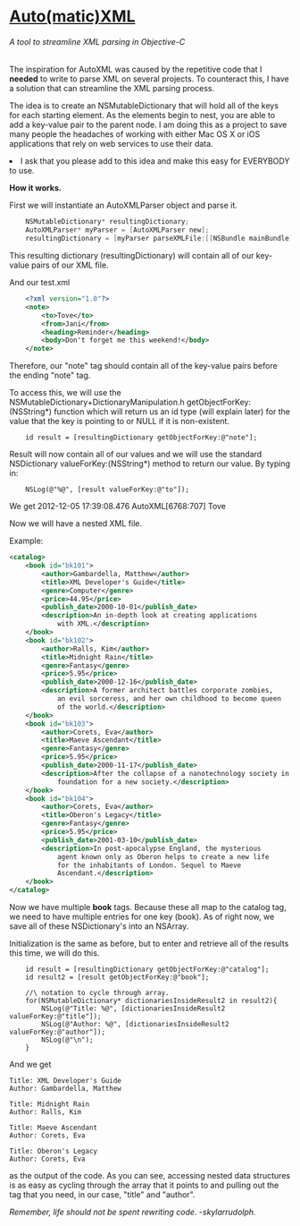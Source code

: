<h1><u>Auto(matic)XML</u></h1>
<h6>A tool to streamline XML parsing in Objective-C</h6>

<p>The inspiration for AutoXML was caused by the repetitive code that I <b>needed</b> to write to parse XML on several projects. To counteract this, I have a solution that can streamline the XML parsing process.

The idea is to create an NSMutableDictionary that will hold all of the keys for each starting element. As the elements begin to nest, you are able to add a key-value pair to the parent node. I am doing this as a project to save many people the headaches of working with either Mac OS X or iOS applications that rely on web services to use their data. 

<li>I ask that you please add to this idea and make this easy for EVERYBODY to use. 

<b>How it works.</b>

First we will instantiate an AutoXMLParser object and parse it. 

```objective-c
    NSMutableDictionary* resultingDictionary;
    AutoXMLParser* myParser = [AutoXMLParser new];
    resultingDictionary = [myParser parseXMLFile:[[NSBundle mainBundle]pathForResource:@"test" ofType:@"xml"]];
```
This resulting dictionary (resultingDictionary) will contain all of our key-value pairs of our XML file.

And our test.xml

```xml
    <?xml version="1.0"?>
    <note>
        <to>Tove</to>
        <from>Jani</from>
        <heading>Reminder</heading>
        <body>Don't forget me this weekend!</body>
    </note>
```

Therefore, our "note" tag should contain all of the key-value pairs before the ending "note" tag. 

To access this, we will use the NSMutableDictionary+DictionaryManipulation.h getObjectForKey:(NSString*) function which will return us an id type (will explain later) for the value that the key is pointing to or NULL if it is non-existent. 

```smalltalk
    id result = [resultingDictionary getObjectForKey:@"note"];
```

Result will now contain all of our values and we will use the standard NSDictionary valueForKey:(NSString*) method to return our value. 
By typing in: 

```smalltalk
    NSLog(@"%@", [result valueForKey:@"to"]);
```
We get
    2012-12-05 17:39:08.476 AutoXML[6768:707] Tove

Now we will have a nested XML file.

Example:
```xml
<catalog>
    <book id="bk101">
        <author>Gambardella, Matthew</author>
        <title>XML Developer's Guide</title>
        <genre>Computer</genre>
        <price>44.95</price>
        <publish_date>2000-10-01</publish_date>
        <description>An in-depth look at creating applications 
            with XML.</description>
    </book>
    <book id="bk102">
        <author>Ralls, Kim</author>
        <title>Midnight Rain</title>
        <genre>Fantasy</genre>
        <price>5.95</price>
        <publish_date>2000-12-16</publish_date>
        <description>A former architect battles corporate zombies, 
            an evil sorceress, and her own childhood to become queen 
            of the world.</description>
    </book>
    <book id="bk103">
        <author>Corets, Eva</author>
        <title>Maeve Ascendant</title>
        <genre>Fantasy</genre>
        <price>5.95</price>
        <publish_date>2000-11-17</publish_date>
        <description>After the collapse of a nanotechnology society in England, the young survivors lay the 
            foundation for a new society.</description>
    </book>
    <book id="bk104">
        <author>Corets, Eva</author>
        <title>Oberon's Legacy</title>
        <genre>Fantasy</genre>
        <price>5.95</price>
        <publish_date>2001-03-10</publish_date>
        <description>In post-apocalypse England, the mysterious 
            agent known only as Oberon helps to create a new life 
            for the inhabitants of London. Sequel to Maeve 
            Ascendant.</description>
    </book>
</catalog>
```

Now we have multiple <b>book</b> tags. Because these all map to the catalog tag, we need to have multiple entries for one key (book). As of right now, we save all of these NSDictionary's into an NSArray.

Initialization is the same as before, but to enter and retrieve all of the results this time, we will do this.

```smalltalk
    id result = [resultingDictionary getObjectForKey:@"catalog"];
    id result2 = [result getObjectForKey:@"book"];
    
    //\ notation to cycle through array.
    for(NSMutableDictionary* dictionariesInsideResult2 in result2){
        NSLog(@"Title: %@", [dictionariesInsideResult2 valueForKey:@"title"]);
        NSLog(@"Author: %@", [dictionariesInsideResult2 valueForKey:@"author"]);
        NSLog(@"\n");
    }
```

And we get 

```
Title: XML Developer's Guide
Author: Gambardella, Matthew

Title: Midnight Rain
Author: Ralls, Kim

Title: Maeve Ascendant
Author: Corets, Eva

Title: Oberon's Legacy
Author: Corets, Eva

```
as the output of the code. As you can see, accessing nested data structures is as easy as cycling through the array that it points to and pulling out the tag that you need, in our case, "title" and "author". 


<i>Remember, life should not be spent rewriting code.
-skylarrudolph.